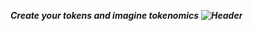 ***Create your tokens and imagine tokenomics***
***![Header](https://sun9-17.userapi.com/impf/XJhH-1aU23opXh7E05pnjHUNwZI1MmrdxWg0mg/KdMERKr4g2A.jpg?size=600x300&quality=96&proxy=1&sign=82f5b250c7c9ab0f4aecbdc96b26555d&c_uniq_tag=VCcFG75jl3YTe7S94QIuruuzrQy5hYAlqaBYA9xy_00&type=album)***
